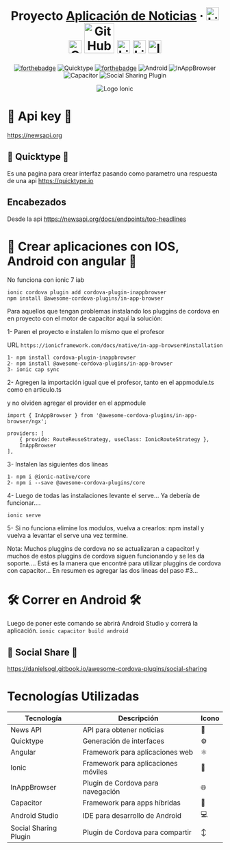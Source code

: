 <div align="center">

# Proyecto [Aplicación de Noticias](https://www.djangoproject.com/) &middot; [<img src="https://i.postimg.cc/wT4x8tWS/codepenblanco.png" alt="LinkedIn" class="footer-nav__link-image" height="30px" />](https://codepen.io/amarianjel/)   [<img src="https://i.postimg.cc/5NBMxTJX/github.png" alt="GitHub" class="footer-nav__link-image" height="30px" />](https://github.com/amarianjel)   [<img src="https://i.postimg.cc/1Xj3mL3G/github-Pages-blanco.png" alt="GitHub" class="footer-nav__link-image" height="70px" style="margin-bottom: -20px;"/>](https://amarianjel.github.io/Portfolio/)  [<img src="https://i.postimg.cc/J7BLFtdc/linkedin.png" alt="LinkedIn" class="footer-nav__link-image" height="30px" />](https://www.linkedin.com/in/amarianjel/)   [<img src="https://i.postimg.cc/1zqYRTyp/facebook.png" alt="LinkedIn" class="footer-nav__link-image" height="30px" />](https://www.facebook.com/Abraham13071993/)   [<img src="https://i.postimg.cc/sfJtqS4W/instagram.png" alt="Instagram" class="footer-nav__link-image" height="30px" />](https://www.instagram.com/abr_marianjel/)
[![forthebadge](https://img.shields.io/badge/Made%20with-Ionic-blue.svg)](https://ionicframework.com/)
![Quicktype](https://img.shields.io/badge/Quicktype-%E2%9A%99%EF%B8%8F-orange)
[![forthebadge](https://img.shields.io/badge/Angular-%F0%9F%8C%8D-red.svg)](https://angular.io/)
![Android](https://img.shields.io/badge/Android-%F0%9F%93%B1-brightgreen)
![InAppBrowser](https://img.shields.io/badge/InAppBrowser-%F0%9F%8C%8F%F0%9F%93%B6-yellow)
![Capacitor](https://img.shields.io/badge/Capacitor-%F0%9F%94%8C-blueviolet)
![Social Sharing Plugin](https://img.shields.io/badge/Social%20Sharing%20Plugin-%E2%86%95%EF%B8%8F%F0%9F%94%BD-lightgrey)


</div>


<p align="center">
  <img src="https://assets.stickpng.com/images/62a7475d223343fbc2207cff.png" alt="Logo Ionic">
</p>


# 📑 Api key 📑
https://newsapi.org

## 📑 Quicktype 📑
Es una pagina para crear interfaz pasando como parametro una respuesta de una api
https://quicktype.io

## Encabezados
Desde la api https://newsapi.org/docs/endpoints/top-headlines

# 🚩 Crear aplicaciones con IOS, Android con angular 🚩
No funciona con ionic 7 iab
```
ionic cordova plugin add cordova-plugin-inappbrowser
npm install @awesome-cordova-plugins/in-app-browser
```

Para aquellos que tengan problemas instalando los pluggins de cordova en en proyecto con el motor de capacitor aquí la solución:


1- Paren el proyecto e instalen lo mismo que el profesor

URL `https://ionicframework.com/docs/native/in-app-browser#installation`

``` 
1- npm install cordova-plugin-inappbrowser 
2- npm install @awesome-cordova-plugins/in-app-browser 
3- ionic cap sync
```

2- Agregen la importación igual que el profesor, tanto en el appmodule.ts como en articulo.ts

y no olviden agregar el provider en el appmodule
```
import { InAppBrowser } from '@awesome-cordova-plugins/in-app-browser/ngx';
 
providers: [
    { provide: RouteReuseStrategy, useClass: IonicRouteStrategy },
    InAppBrowser
],
```

3-  Instalen las siguientes dos líneas
```
1- npm i @ionic-native/core
2- npm i --save @awesome-cordova-plugins/core
```

4- Luego de todas las instalaciones levante el serve... Ya debería de funcionar....

```ionic serve```


5- Si no funciona elimine los modulos, vuelva a crearlos: npm install y vuelva a levantar el serve una vez termine.

Nota: Muchos pluggins de cordova no se actualizaran a capacitor! y muchos de estos pluggins de cordova siguen funcionando y se les da soporte.... Está es la manera que encontré para utilizar pluggins de cordova con capacitor... En resumen es agregar las dos lineas del paso #3...


# 🛠 Correr en Android 🛠
Luego de poner este comando se abrirá Android Studio y correrá la aplicación.
```ionic capacitor build android```

## 🚀 Social Share 🚀
https://danielsogl.gitbook.io/awesome-cordova-plugins/social-sharing

# Tecnologías Utilizadas

| Tecnología               | Descripción                       | Icono                |
|--------------------------|-----------------------------------|----------------------|
| News API                 | API para obtener noticias         | :newspaper:          |
| Quicktype                | Generación de interfaces          | :gear:               |
| Angular                  | Framework para aplicaciones web   | :atom_symbol:        |
| Ionic                    | Framework para aplicaciones móviles| :iphone:             |
| InAppBrowser             | Plugin de Cordova para navegación | :globe_with_meridians:|
| Capacitor                | Framework para apps híbridas      | :electric_plug:      |
| Android Studio           | IDE para desarrollo de Android    | :computer:           |
| Social Sharing Plugin    | Plugin de Cordova para compartir  | :arrow_up_down:      |
